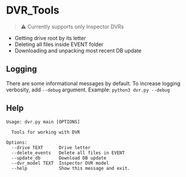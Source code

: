 # DVR_Tools

> :warning: Currently supports only Inspector DVRs

- Getting drive root by its letter
- Deleting all files inside EVENT folder
- Downloading and unpacking most recent DB update

## Logging

There are some informational messages by default. To increase logging verbosity, add `--debug` argument.
Example: `python3 dvr.py --debug`

## Help

```text
Usage: dvr.py main [OPTIONS]

  Tools for working with DVR

Options:
  --drive TEXT      Drive letter
  --delete_events   Delete all files in EVENT
  --update_db       Download DB update
  --dvr_model TEXT  Inspector DVR model
  --help            Show this message and exit.
```
